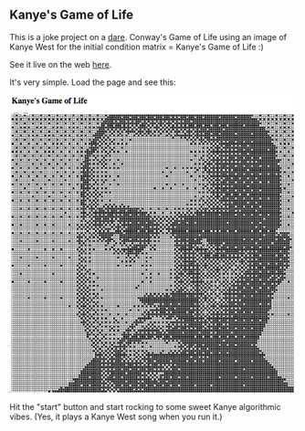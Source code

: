 ## Kanye's Game of Life

This is a joke project on a [dare](https://twitter.com/rule146/status/601959845374230528).
Conway's Game of Life using an image of Kanye West for the initial condition matrix = Kanye's Game of Life :)

See it live on the web [here](http://paul-jean.github.io/kanye-gol).

It's very simple. Load the page and see this:

![screenshot](images/screenshot.png)

Hit the "start" button and start rocking to some sweet Kanye algorithmic vibes.
(Yes, it plays a Kanye West song when you run it.)

